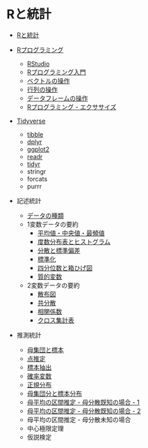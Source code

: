 # Rと統計

* [Rと統計](01.md)

* [Rプログラミング](02.md)
    - [RStudio](03.md)
    - [Rプログラミング入門](04.md)
    - [ベクトルの操作](05.md)
    - [行列の操作](06.md)
    - [データフレームの操作](07.md)
    - [Rプログラミング - エクササイズ](ex/)
* [Tidyverse](201.md)
    * [tibble](202.md)
    * [dplyr](203.md)
    * [ggplot2](204.md)
    * [readr](205.md)
    * [tidyr](206.md)
    * stringr
    * forcats
    * purrr

* 記述統計
    - [データの種類](101.md)
    - 1変数データの要約
        - [平均値・中央値・最頻値](102.md)
        - [度数分布表とヒストグラム](103.md)
        - [分散と標準偏差](104.md)
        - [標準化](105.md)
        - [四分位数と箱ひげ図](106.md)
        - [質的変数](107.md)
    - 2変数データの要約
        - [散布図](108.md)
        - [共分散](109.md)
        - [相関係数](110.md)
        - [クロス集計表](111.md)
* 推測統計
    - [母集団と標本](112.md)
    - [点推定](113.md)
    - [標本抽出](114.md)
    - [確率変数](115.md)
    - [正規分布](116.md)
    - [母集団分と標本分布](117.md)
    - [母平均の区間推定 - 母分散既知の場合 - 1](118.md)
    - [母平均の区間推定 - 母分散既知の場合 - 2](119.md)
    - 母平均の区間推定 - 母分散未知の場合
    - 中心極限定理
    - 仮説検定
